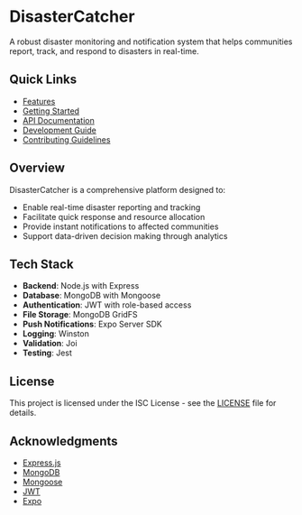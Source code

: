 # DisasterCatcher

A robust disaster monitoring and notification system that helps communities report, track, and respond to disasters in real-time.

## Quick Links

- [Features](docs/features.md)
- [Getting Started](docs/getting-started.md)
- [API Documentation](docs/api.md)
- [Development Guide](docs/development.md)
- [Contributing Guidelines](CONTRIBUTING.md)

## Overview

DisasterCatcher is a comprehensive platform designed to:

- Enable real-time disaster reporting and tracking
- Facilitate quick response and resource allocation
- Provide instant notifications to affected communities
- Support data-driven decision making through analytics

## Tech Stack

- **Backend**: Node.js with Express
- **Database**: MongoDB with Mongoose
- **Authentication**: JWT with role-based access
- **File Storage**: MongoDB GridFS
- **Push Notifications**: Expo Server SDK
- **Logging**: Winston
- **Validation**: Joi
- **Testing**: Jest

## License

This project is licensed under the ISC License - see the [LICENSE](LICENSE) file for details.

## Acknowledgments

- [Express.js](https://expressjs.com/)
- [MongoDB](https://www.mongodb.com/)
- [Mongoose](https://mongoosejs.com/)
- [JWT](https://jwt.io/)
- [Expo](https://expo.dev/)
